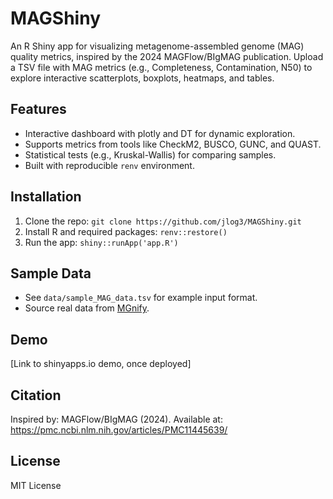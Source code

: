 # MAGShiny

An R Shiny app for visualizing metagenome-assembled genome (MAG) quality metrics, inspired by the 2024 MAGFlow/BIgMAG publication. Upload a TSV file with MAG metrics (e.g., Completeness, Contamination, N50) to explore interactive scatterplots, boxplots, heatmaps, and tables.

## Features
- Interactive dashboard with plotly and DT for dynamic exploration.
- Supports metrics from tools like CheckM2, BUSCO, GUNC, and QUAST.
- Statistical tests (e.g., Kruskal-Wallis) for comparing samples.
- Built with reproducible `renv` environment.

## Installation
1. Clone the repo: `git clone https://github.com/jlog3/MAGShiny.git`
2. Install R and required packages: `renv::restore()`
3. Run the app: `shiny::runApp('app.R')`

## Sample Data
- See `data/sample_MAG_data.tsv` for example input format.
- Source real data from [MGnify](https://www.ebi.ac.uk/metagenomics/).

## Demo
[Link to shinyapps.io demo, once deployed]

## Citation
Inspired by: MAGFlow/BIgMAG (2024). Available at: https://pmc.ncbi.nlm.nih.gov/articles/PMC11445639/

## License
MIT License
